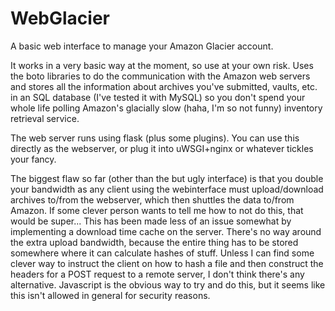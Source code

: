 WebGlacier
==========

A basic web interface to manage your Amazon Glacier account.

It works in a very basic way at the moment, so use at your own risk.  Uses the boto libraries to do the communication with the Amazon web servers and stores all the information about archives you've submitted, vaults, etc. in an SQL database (I've tested it with MySQL) so you don't spend your whole life polling Amazon's glacially slow (haha, I'm so not funny) inventory retrieval service.

The web server runs using flask (plus some plugins).  You can use this directly as the webserver, or plug it into uWSGI+nginx or whatever tickles your fancy.

The biggest flaw so far (other than the but ugly interface) is that you double your bandwidth as any client using the webinterface must upload/download archives to/from the webserver, which then shuttles the data to/from Amazon.  If some clever person wants to tell me how to not do this, that would be super...  This has been made less of an issue somewhat by implementing a download time cache on the server.  There's no way around the extra upload bandwidth, because the entire thing has to be stored somewhere where it can calculate hashes of stuff.  Unless I can find some clever way to instruct the client on how to hash a file and then construct the headers for a POST request to a remote server, I don't think there's any alternative.  Javascript is the obvious way to try and do this, but it seems like this isn't allowed in general for security reasons.
